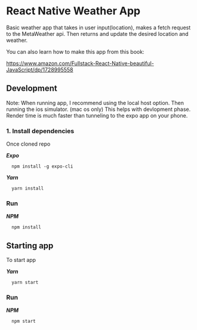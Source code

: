 # React Native Weather App

Basic weather app that takes in user input(location), makes a fetch request to the MetaWeather api.
Then returns and update the desired location and weather.

You can also learn how to make this app from this book:

https://www.amazon.com/Fullstack-React-Native-beautiful-JavaScript/dp/1728995558

## Development

Note: When running app, I recommend using the local host option. Then running the ios simulator. (mac os only)
This helps with devlopment phase. Render time is much faster than tunneling to the expo app on your phone.

### 1. Install dependencies

Once cloned repo

***Expo***
```
  npm install -g expo-cli
```

***Yarn***

```
  yarn install
```

### Run

***NPM***

```
  npm install
```

## Starting app

To start app


***Yarn***

```
  yarn start
```

### Run

***NPM***

```
  npm start
```